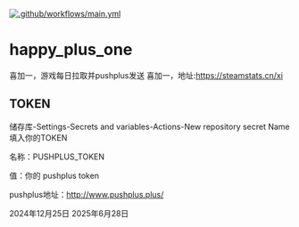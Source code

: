 [![.github/workflows/main.yml](https://github.com/zGitzp/happy_plus_one/actions/workflows/main.yml/badge.svg)](https://github.com/zGitzp/happy_plus_one/actions/workflows/main.yml)
# happy_plus_one
喜加一，游戏每日拉取并pushplus发送
喜加一，地址:https://steamstats.cn/xi

## TOKEN
储存库-Settings-Secrets and variables-Actions-New repository secret Name填入你的TOKEN

名称：PUSHPLUS_TOKEN

值：你的 pushplus token

pushplus地址：http://www.pushplus.plus/

2024年12月25日
2025年6月28日


